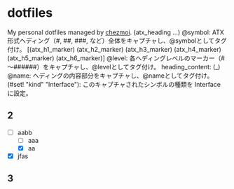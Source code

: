 # dotfiles
My personal dotfiles managed by [chezmoi](https://github.com/twpayne/chezmoi).
(atx_heading ...) @symbol: ATX形式ヘディング（#, ##, ###, など）全体をキャプチャし、@symbolとしてタグ付け。
[(atx_h1_marker) (atx_h2_marker) (atx_h3_marker) (atx_h4_marker) (atx_h5_marker) (atx_h6_marker)] @level: 各ヘディングレベルのマーカー（#～######）をキャプチャし、@levelとしてタグ付け。
heading_content: (_) @name: ヘディングの内容部分をキャプチャし、@nameとしてタグ付け。
(#set! "kind" "Interface"): このキャプチャされたシンボルの種類を Interface に設定。
## 2
- [ ] aabb
  - [ ] aaa
  - [x] aa
- [x] jfas
## 3
